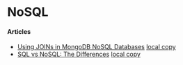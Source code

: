 # NoSQL

#### Articles
* [Using JOINs in MongoDB NoSQL Databases](https://www.sitepoint.com/using-joins-in-mongodb-nosql-databases/) [local copy](local-copy/Using-JOINs-in-MongoDB-NoSQL-Databases.html)
* [SQL vs NoSQL: The Differences](https://www.sitepoint.com/sql-vs-nosql-differences/) [local copy](local-copy/SQL-vs-NoSQL-The-Differences.html)

